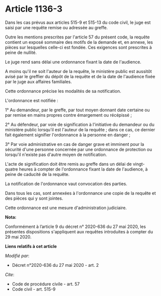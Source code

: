 # Article 1136-3

Dans les cas prévus aux articles 515-9 et 515-13 du code civil, le juge est saisi par une requête remise ou adressée au
greffe.

Outre les mentions prescrites par l'article 57 du présent code, la requête contient un exposé sommaire des motifs de la
demande et, en annexe, les pièces sur lesquelles celle-ci est fondée. Ces exigences sont prescrites à peine de nullité.

Le juge rend sans délai une ordonnance fixant la date de l'audience.

A moins qu'il ne soit l'auteur de la requête, le ministère public est aussitôt avisé par le greffier du dépôt de la requête
et de la date de l'audience fixée par le juge aux affaires familiales.

Cette ordonnance précise les modalités de sa notification.

L'ordonnance est notifiée :

1° Au demandeur, par le greffe, par tout moyen donnant date certaine ou par remise en mains propres contre émargement ou
récépissé ;

2° Au défendeur, par voie de signification à l'initiative du demandeur ou du ministère public lorsqu'il est l'auteur de la
requête ; dans ce cas, ce dernier fait également signifier l'ordonnance à la personne en danger ;

3° Par voie administrative en cas de danger grave et imminent pour la sécurité d'une personne concernée par une ordonnance de
protection ou lorsqu'il n'existe pas d'autre moyen de notification.

L'acte de signification doit être remis au greffe dans un délai de vingt-quatre heures à compter de l'ordonnance fixant la
date de l'audience, à peine de caducité de la requête.

La notification de l'ordonnance vaut convocation des parties.

Dans tous les cas, sont annexées à l'ordonnance une copie de la requête et des pièces qui y sont jointes.

Cette ordonnance est une mesure d'administration judiciaire.

**Nota:**

Conformément à l’article 9 du décret n° 2020-636 du 27 mai 2020, les présentes dispositions s'appliquent aux requêtes
introduites à compter du 29 mai 2020.

**Liens relatifs à cet article**

_Modifié par_:

  - Décret n°2020-636 du 27 mai 2020 - art. 2

_Cite_:

  - Code de procédure civile - art. 57
  - Code civil - art. 515-9
